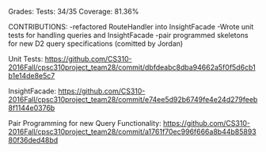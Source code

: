 Grades:
Tests: 34/35
Coverage: 81.36%

CONTRIBUTIONS:
-refactored RouteHandler into InsightFacade
-Wrote unit tests for handling queries and InsightFacade
-pair programmed skeletons for new D2 query specifications (comitted by Jordan)


Unit Tests:
https://github.com/CS310-2016Fall/cpsc310project_team28/commit/dbfdeabc8dba94662a5f0f5d6cb1b1e14de8e5c7

InsightFacade:
https://github.com/CS310-2016Fall/cpsc310project_team28/commit/e74ee5d92b6749fe4e24d279feeb8f1144e0376b

Pair Programming for new Query Functionality:
https://github.com/CS310-2016Fall/cpsc310project_team28/commit/a1761f70ec996f666a8b44b8589380f36ded48bd
